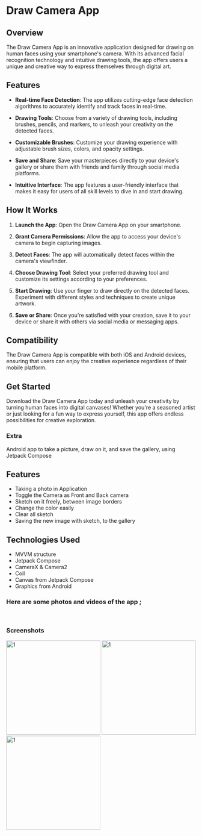 # Draw Camera App

## Overview

The Draw Camera App is an innovative application designed for drawing on human faces using your smartphone's camera. With its advanced facial recognition technology and intuitive drawing tools, the app offers users a unique and creative way to express themselves through digital art.

## Features

- **Real-time Face Detection**: The app utilizes cutting-edge face detection algorithms to accurately identify and track faces in real-time.

- **Drawing Tools**: Choose from a variety of drawing tools, including brushes, pencils, and markers, to unleash your creativity on the detected faces.

- **Customizable Brushes**: Customize your drawing experience with adjustable brush sizes, colors, and opacity settings.

- **Save and Share**: Save your masterpieces directly to your device's gallery or share them with friends and family through social media platforms.

- **Intuitive Interface**: The app features a user-friendly interface that makes it easy for users of all skill levels to dive in and start drawing.

## How It Works

1. **Launch the App**: Open the Draw Camera App on your smartphone.

2. **Grant Camera Permissions**: Allow the app to access your device's camera to begin capturing images.

3. **Detect Faces**: The app will automatically detect faces within the camera's viewfinder.

4. **Choose Drawing Tool**: Select your preferred drawing tool and customize its settings according to your preferences.

5. **Start Drawing**: Use your finger to draw directly on the detected faces. Experiment with different styles and techniques to create unique artwork.

6. **Save or Share**: Once you're satisfied with your creation, save it to your device or share it with others via social media or messaging apps.

## Compatibility

The Draw Camera App is compatible with both iOS and Android devices, ensuring that users can enjoy the creative experience regardless of their mobile platform.

## Get Started

Download the Draw Camera App today and unleash your creativity by turning human faces into digital canvases! Whether you're a seasoned artist or just looking for a fun way to express yourself, this app offers endless possibilities for creative exploration.


### Extra
Android app to take a picture, draw on it, and save the gallery, using Jetpack Compose
<br>

## Features
- Taking a photo in Application <br>
- Toggle the Camera as Front and Back camera <br>
- Sketch on it freely, between image borders <br>
- Change the color easily <br>
- Clear all sketch <br>
- Saving the new image with sketch, to the gallery <br>

## Technologies Used
- MVVM structure <br>
- Jetpack Compose <br>
- CameraX & Camera2 <br>
- Coil <br>
- Canvas from Jetpack Compose <br>
- Graphics from Android <br>


### Here are some photos and videos of the app ;
<br>

### Screenshots

<img width="250" alt="1" src="https://github.com/mertgoksu/DrawCameraApp/assets/119433132/16e0c9a4-f293-48ad-b9af-3be80739760c">
<img width="250" alt="1" src="https://github.com/mertgoksu/DrawCameraApp/assets/119433132/584bd387-758a-4f7b-b297-02dfbcb7ff93">
<img width="250" alt="1" src="https://github.com/mertgoksu/DrawCameraApp/assets/119433132/80b6cd50-1dbb-402c-8db5-a30bd4bd5365">














